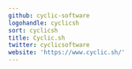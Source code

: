```yaml
---
github: cyclic-software
logohandle: cyclicsh
sort: cyclicsh
title: Cyclic.sh
twitter: cyclicsoftware
website: 'https://www.cyclic.sh/'
---
```

